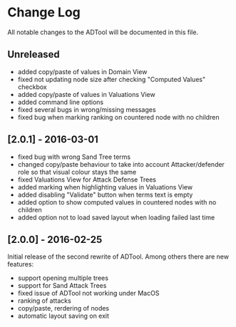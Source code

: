 # Change Log
All notable changes to the ADTool will be documented in this file.
## Unreleased
- added copy/paste of values in Domain View
- fixed not updating node size after checking "Computed Values" checkbox
- added copy/paste of values in Valuations View
- added command line options
- fixed several bugs in wrong/missing messages
- fixed bug when marking ranking on countered node with no children

## [2.0.1] - 2016-03-01
- fixed bug with wrong Sand Tree terms
- changed copy/paste behaviour to take into account Attacker/defender role so
  that visual colour stays the same
- fixed Valuations View for Attack Defense Trees
- added marking when highlighting values in Valuations View
- added disabling "Validate" button when terms text is empty
- added option to show computed values in countered nodes with no children
- added option not to load saved layout when loading failed last time

## [2.0.0] - 2016-02-25
Initial release of the second rewrite of ADTool. Among others there are new features:
- support opening multiple trees
- support for Sand Attack Trees
- fixed issue of ADTool not working under MacOS
- ranking of attacks
- copy/paste, rerdering of nodes
- automatic layout saving on exit
